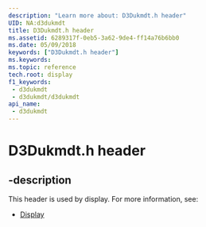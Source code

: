 ```yaml
---
description: "Learn more about: D3Dukmdt.h header"
UID: NA:d3dukmdt
title: D3Dukmdt.h header
ms.assetid: 6289317f-0eb5-3a62-9de4-ff14a76b6bb0
ms.date: 05/09/2018
keywords: ["D3Dukmdt.h header"]
ms.keywords: 
ms.topic: reference
tech.root: display
f1_keywords:
 - d3dukmdt
 - d3dukmdt/d3dukmdt
api_name:
 - d3dukmdt
---
```


# D3Dukmdt.h header


## -description

This header is used by display. For more information, see:

- [Display](../_display/index.md)

